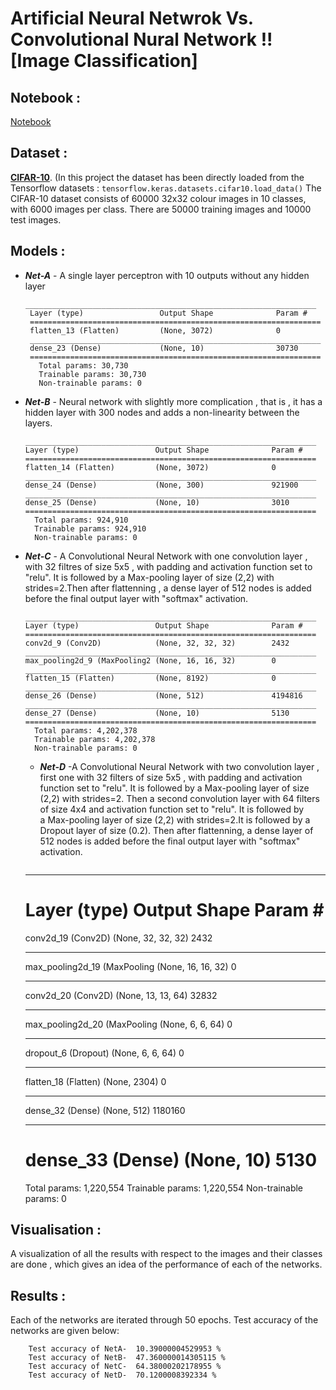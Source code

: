 # Artificial Neural Netwrok Vs. Convolutional Nural Network !! [Image Classification]

## Notebook :

  [Notebook](https://colab.research.google.com/drive/1cIIXFeROtJf7MovU7j6ipBDvur-X1o9M?usp=sharing)
  
## Dataset :

  [**CIFAR-10**](https://www.cs.toronto.edu/~kriz/cifar-10-python.tar.gz). (In this project the dataset has been directly loaded from the Tensorflow datasets :
    ```
    tensorflow.keras.datasets.cifar10.load_data()
    ```
  The CIFAR-10 dataset consists of 60000 32x32 colour images in 10 classes, with 6000 images per class. There are 50000 training images and 10000 test images.
  
## Models :

  * ***Net-A*** - A single layer perceptron with 10 outputs without any hidden layer
     ```
     _________________________________________________________________
      Layer (type)                 Output Shape              Param #   
      =================================================================
      flatten_13 (Flatten)         (None, 3072)              0         
      _________________________________________________________________
      dense_23 (Dense)             (None, 10)                30730     
      =================================================================
        Total params: 30,730
        Trainable params: 30,730
        Non-trainable params: 0
      ```  
  * ***Net-B*** - Neural network with slightly more complication , that is , it has a hidden layer with 300 nodes and adds a non-linearity between the layers.
    ```
    _________________________________________________________________
    Layer (type)                 Output Shape              Param #   
    =================================================================
    flatten_14 (Flatten)         (None, 3072)              0         
    _________________________________________________________________
    dense_24 (Dense)             (None, 300)               921900    
    _________________________________________________________________
    dense_25 (Dense)             (None, 10)                3010      
    =================================================================
      Total params: 924,910
      Trainable params: 924,910
      Non-trainable params: 0
    ```
   
  * ***Net-C*** - A Convolutional Neural Network with one convolution layer , with 32 filtres of size 5x5 , with padding and activation function set to "relu". It is followed by                   a Max-pooling layer of size (2,2) with strides=2.Then after flattenning , a dense layer of 512 nodes is added before the final output layer with "softmax"                         activation.   
    ```
    _________________________________________________________________
    Layer (type)                 Output Shape              Param #   
    =================================================================
    conv2d_9 (Conv2D)            (None, 32, 32, 32)        2432      
    _________________________________________________________________
    max_pooling2d_9 (MaxPooling2 (None, 16, 16, 32)        0         
    _________________________________________________________________
    flatten_15 (Flatten)         (None, 8192)              0         
    _________________________________________________________________
    dense_26 (Dense)             (None, 512)               4194816    
    _________________________________________________________________
    dense_27 (Dense)             (None, 10)                5130       
    =================================================================
      Total params: 4,202,378
      Trainable params: 4,202,378
      Non-trainable params: 0
    ```
    
    * ***Net-D*** -A Convolutional Neural Network with two convolution layer , first one with 32 filters of size 5x5 , with padding and activation function set to "relu". It is followed by               a Max-pooling layer of size (2,2) with strides=2. Then a second convolution layer with 64 filters of size 4x4 and activation function set to "relu". It is followed by    
                   a Max-pooling layer of size (2,2) with strides=2.It is followed by a Dropout layer of size (0.2). Then after flattenning, a dense layer of 512 nodes is added before the final output layer with "softmax" activation.
      ```
    _________________________________________________________________
    Layer (type)                 Output Shape              Param #   
    =================================================================
    conv2d_19 (Conv2D)           (None, 32, 32, 32)        2432      
    _________________________________________________________________
    max_pooling2d_19 (MaxPooling (None, 16, 16, 32)        0         
    _________________________________________________________________
    conv2d_20 (Conv2D)           (None, 13, 13, 64)        32832     
    _________________________________________________________________
    max_pooling2d_20 (MaxPooling (None, 6, 6, 64)          0         
    _________________________________________________________________
    dropout_6 (Dropout)          (None, 6, 6, 64)          0         
    _________________________________________________________________
    flatten_18 (Flatten)         (None, 2304)              0         
    _________________________________________________________________
    dense_32 (Dense)             (None, 512)               1180160   
    _________________________________________________________________
    dense_33 (Dense)             (None, 10)                5130      
    =================================================================
      Total params: 1,220,554
      Trainable params: 1,220,554
      Non-trainable params: 0
      
## Visualisation :

   A visualization of all the results with respect to the images and their classes are done , which gives an idea of the performance of each of the networks.
   
## Results :

   Each of the networks are iterated through 50 epochs.
   Test accuracy of the networks are given below:
```
    Test accuracy of NetA-  10.39000004529953 %    
    Test accuracy of NetB-  47.360000014305115 %
    Test accuracy of NetC-  64.38000202178955 %
    Test accuracy of NetD-  70.1200008392334 %
```   
